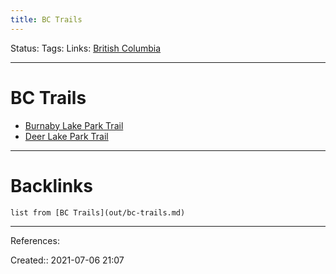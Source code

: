```yaml
---
title: BC Trails
---
```

Status: 
Tags: 
Links: [British Columbia](out/british-columbia.md)
___
# BC Trails
- [Burnaby Lake Park Trail](https://www.alltrails.com/trail/canada/british-columbia/burnaby-lake-park-trail)
- [Deer Lake Park Trail](https://www.vancouvertrails.com/trails/deer-lake/)
___
# Backlinks
```dataview
list from [BC Trails](out/bc-trails.md)
```
___
References: 

Created:: 2021-07-06 21:07
